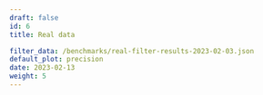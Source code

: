 ```yaml
---
draft: false
id: 6
title: Real data

filter_data: /benchmarks/real-filter-results-2023-02-03.json
default_plot: precision
date: 2023-02-13
weight: 5
---
```

